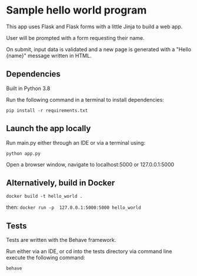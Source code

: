 # Sample hello world program

This app uses Flask and Flask forms with a little Jinja to build a web app.

User will be prompted with a form requesting their name.

On submit, input data is validated and a new page is generated with a "Hello {name}" message written in HTML.

## Dependencies

Built in Python 3.8

Run the following command in a terminal to install dependencies:

`pip install -r requirements.txt
`

## Launch the app locally

Run main.py either through an IDE or via a terminal using:

`python app.py
`

Open a browser window, navigate to localhost:5000 or 127.0.0.1:5000



## Alternatively, build in Docker

`docker build -t hello_world .`

then:
`docker run -p  127.0.0.1:5000:5000 hello_world`

## Tests

Tests are written with the Behave framework.

Run either via an IDE, or cd into the tests directory via command line execute the following command:

`behave`
